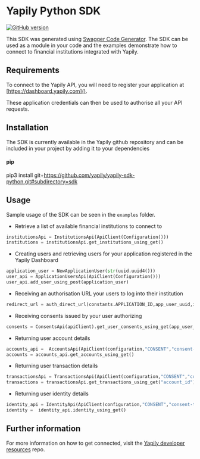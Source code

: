 # Yapily Python SDK
[![GitHub version](https://d25lcipzij17d.cloudfront.net/badge.svg?id=gh&type=6&v=0.0.173&x2=0)](http://badge.fury.io/gh/boennemann%2Fbadges)

This SDK was generated using [Swagger Code Generator](https://github.com/swagger-api/swagger-codegen). The SDK can be used as a module in your code and the examples demonstrate how to connect
to financial institutions integrated with Yapily.

## Requirements

To connect to the Yapily API, you will need to register your 
application at [https://dashboard.yapily.com]().

These application credentials can then be used to authorise all
your API requests.

## Installation

The SDK is currently available in the Yapily github repository and 
can be included in your project 
by adding it to your dependencies

#### pip

pip3 install git+https://github.com/yapily/yapily-sdk-python.git#subdirectory=sdk

## Usage

Sample usage of the SDK can be seen in the `examples` folder.

- Retrieve a list of available financial institutions to connect to

```python
institutionsApi = InstitutionsApi(ApiClient(Configuration()))
institutions = institutionsApi.get_institutions_using_get()
```

- Creating users and retrieving users for your application registered in the Yapily Dashboard
```python
application_user = NewApplicationUser(str(uuid.uuid4()))
user_api = ApplicationUsersApi(ApiClient(Configuration()))
user_api.add_user_using_post(application_user)
```

- Receiving an authorisation URL your users to log into their institution

```python
redirect_url = auth_direct_url(constants.APPLICATION_ID,app_user_uuid,institution_id,constants.CALLBACK_URL,"account")
```

- Receiving consents issued by your user authorizing
```python
consents = ConsentsApi(apiClient).get_user_consents_using_get(app_user_uuid)
```
 
- Returning user account details

```python
accounts_api =  AccountsApi(ApiClient(configuration,"CONSENT","consent-token"))
accounts = accounts_api.get_accounts_using_get()
```

- Returning user transaction details

```python
transactionsApi = TransactionsApi(ApiClient(configuration,"CONSENT","consent-token"))
transactions = transactionsApi.get_transactions_using_get("account_id")
```

- Returning user identity details
```python
identity_api = IdentityApi(ApiClient(configuration,"CONSENT","consent-token"))
identity =  identity_api.identity_using_get()
```

## Further information

For more information on how to get connected, visit the
[Yapily developer resources](https://github.com/yapily/developer-resources) repo.
